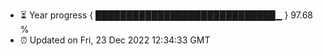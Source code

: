 - ⏳ Year progress { █████████████████████████████▁ } 97.68 %
- ⏰ Updated on Fri, 23 Dec 2022 12:34:33 GMT

